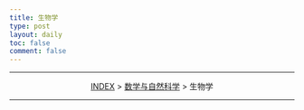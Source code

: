```yaml
---
title: 生物学
type: post
layout: daily
toc: false
comment: false
---
```

---
<span><center>[INDEX](/gknows/index) > [数学与自然科学](/gknows/数学与自然科学) > 生物学</center></span>

---
